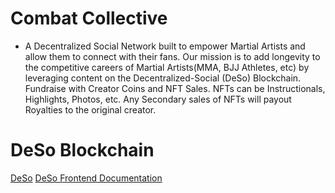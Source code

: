 # Combat Collective

* A Decentralized Social Network built to empower Martial Artists and allow them to connect with their fans. Our mission is to add longevity to the competitive careers of Martial Artists(MMA, BJJ Athletes, etc) by leveraging content on the Decentralized-Social (DeSo) Blockchain. Fundraise with Creator Coins and NFT Sales. NFTs can be Instructionals, Highlights, Photos, etc. Any Secondary sales of NFTs will payout Royalties to the original creator.

# DeSo Blockchain

[DeSo](https://www.deso.com/)
[DeSo Frontend Documentation](https://docs.deso.org/for-developers/walkthrough/dev-setup)




